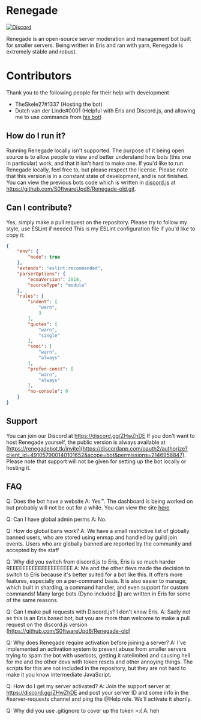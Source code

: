 # Renegade

[![Discord](https://img.shields.io/discord/484598254672281602.svg)](https://discord.gg/ZHwZhDE)

Renegade is an open-source server moderation and management bot built for smaller servers.
Being written in Eris and ran with yarn, Renegade is extremely stable and robust.

# Contributors #

Thank you to the following people for their help with development

- TheSkele27#1337 (Hosting the bot)
- Dutch van der Linde#0001 (Helpful with Eris and Discord.js, and allowing me to use commands from [his bot](https://github.com/LOCCouncil/Garnet))

## How do I run it? ##
Running Renegade locally isn't supported. The purpose of it being open source is to allow people to view and better understand how bots (this one in particular) work, and that it isn't hard to make one.
If you'd like to run Renegade locally, feel free to, but please respect the license.
Please note that this version is in a constant state of development, and is not finished. You can view the previous bots code which is written in [discord.js](https://github.com/discordjs/discord.js) at https://github.com/S0ftwareUpd8/Renegade-old.git.

## Can I contribute? ##
Yes, simply make a pull request on the repository. Please try to follow my style, use ESLint if needed
This is my ESLint configuration file if you'd like to copy it:
```json
{
    "env": {
        "node": true
    },
    "extends": "eslint:recommended",
    "parserOptions": {
        "ecmaVersion": 2018,
        "sourceType": "module"
    },
    "rules": {
        "indent": [
            "warn",
            3
        ],
        "quotes": [
            "warn",
            "single"
        ],
        "semi": [
            "warn",
            "always"
        ],
        "prefer-const": [
            "warn",
            "always"
        ],
        "no-console": 0
    }
}
```

## Support ##

You can join our Discord at https://discord.gg/ZHwZhDE
If you don't want to host Renegade yourself, the public version is always available at [https://renegadebot.tk/invite](https://discordapp.com/oauth2/authorize?client_id=491057900140101652&scope=bot&permissions=2146958847). Please note that support will not be given for setting up the bot locally or hosting it.

## FAQ ##

Q: Does the bot have a website
A: Yes™. The dashboard is being worked on but probably will not be out for a while. You can view the site [here](http://beta.renegadebot.tk)

Q: Can I have global admin perms 
A: No.

Q: How do global bans work?
A: We have a small restrictive list of globally banned users, who are stored using enmap and handled by guild join events. Users who are globally banned are reported by the community and accepted by the staff

Q: Why did you switch from discord.js to Eris, Eris is so much harder REEEEEEEEEEEEEEEEEEEE
A: Me and the other devs made the decision to switch to Eris because it's better suited for a bot like this. It offers more features, especially on a per-command basis.
     It is also easier to manage, which built in sharding, a command handler, and even support for custom commands! Many large bots (Dyno included 👀) are written in Eris for some of the same reasons.

Q: Can I make pull requests with Discord.js? I don't know Eris.
A: Sadly not as this is an Eris based bot, but you are more than welcome to make a pull request on the discord.js version (https://github.com/S0ftwareUpd8/Renegade-old)

Q: Why does Renegade require activation before joining a server?
A: I've implemented an activation system to prevent abuse from smaller servers trying to spam the bot with userbots, getting it ratelimited and causing hell for me and the           other devs with token resets and other annoying things. The scripts for this are not included in the repository, but they are not hard to make it you know intermediate          JavaScript.

Q: How do I get my server activated?
A: Join the support server at https://discord.gg/ZHwZhDE and post your server ID and some info in the #server-requests channel and ping the @Help role. We'll activate it            shortly.


Q: Why did you use .gitignore to cover up the token >:(
A: heh